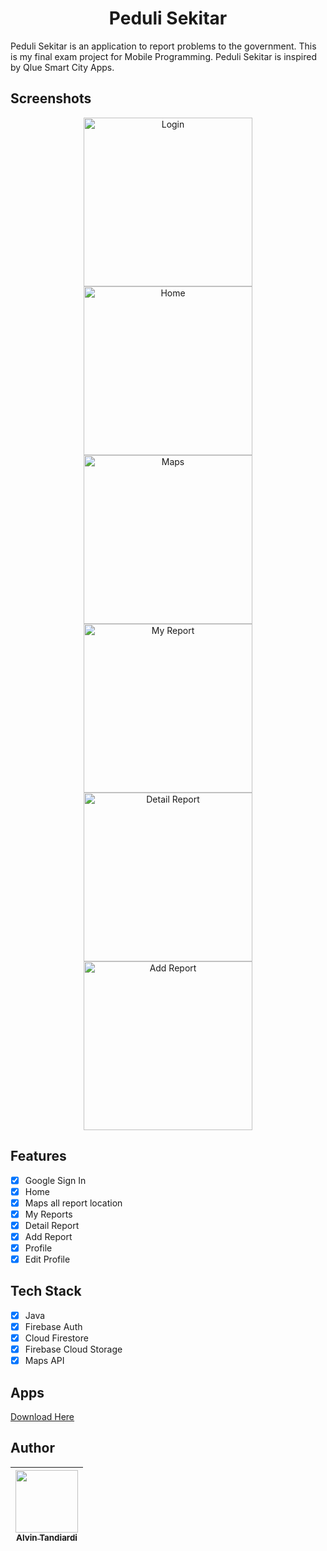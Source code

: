 <h1 align="center">
Peduli Sekitar
</h1>
Peduli Sekitar is an application to report problems to the government. This is my final exam project for Mobile Programming. Peduli Sekitar is inspired by Qlue Smart City Apps.

## Screenshots

<p align="center">
  <img src="screenshots/1.png" width="270" alt="Login">
  <img src="screenshots/2.png" width="270" alt="Home">
  <img src="screenshots/3.png" width="270" alt="Maps">
  <img src="screenshots/4.png" width="270" alt="My Report">
  <img src="screenshots/5.png" width="270" alt="Detail Report">
  <img src="screenshots/6.png" width="270" alt="Add Report">
</p>

## Features

- [x] Google Sign In
- [x] Home
- [x] Maps all report location
- [x] My Reports
- [x] Detail Report
- [x] Add Report
- [x] Profile
- [x] Edit Profile

## Tech Stack
- [x] Java
- [x] Firebase Auth
- [x] Cloud Firestore
- [x] Firebase Cloud Storage
- [x] Maps API

## Apps
<a href="https://drive.google.com/file/d/1CT3f5dRcFja-dOvXc0uLNSASuCs9-Iv_/view?usp=sharing" title="Peduli Sekitar Apps">Download Here</a>

## Author
| [<img src="https://avatars1.githubusercontent.com/u/32356015?v=3" width="100px;"/><br /><sub><b>Alvin Tandiardi</b></sub>](https://github.com/alvintan05)<br /> |
| :-----------------------------------------------------------------------------------------------------------------------------------------------------------------: |
